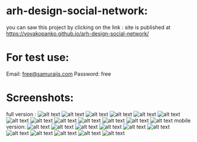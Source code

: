 # arh-design-social-network:
you can saw this project by clicking on the link : site is published at https://vovakopanko.github.io/arh-design-social-network/

# For test use:
Email: free@samuraijs.com
Password: free

# Screenshots:
full version :
![alt text](screenshots/1.PNG)
![alt text](screenshots/2.PNG)
![alt text](screenshots/3.PNG)
![alt text](screenshots/11.PNG)
![alt text](screenshots/4.PNG)
![alt text](screenshots/5.PNG)
![alt text](screenshots/6.PNG)
![alt text](screenshots/7.PNG)
![alt text](screenshots/8.PNG)
![alt text](screenshots/9.PNG)
![alt text](screenshots/10.PNG)
![alt text](screenshots/11.PNG)
![alt text](screenshots/12.PNG)
mobile version:
![alt text](screenshots/mob1.jpg)
![alt text](screenshots/mob2.jpg)
![alt text](screenshots/mob3.jpg)
![alt text](screenshots/mob11.jpg)
![alt text](screenshots/mob4.jpg)
![alt text](screenshots/mob5.jpg)
![alt text](screenshots/mob6.jpg)
![alt text](screenshots/mob7.jpg)
![alt text](screenshots/mob8.jpg)
![alt text](screenshots/mob9.jpg)
![alt text](screenshots/mob10.jpg)

